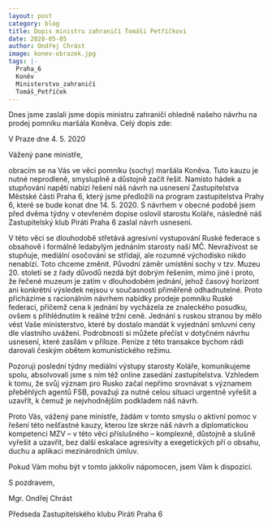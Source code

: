 ```yaml
---
layout: post
category: blog
title: Dopis ministru zahraničí Tomáši Petříčkovi 
date: 2020-05-05
author: Ondřej Chrást
image: konev-obrazek.jpg
tags: |-
  Praha_6
  Koněv
  Ministerstvo_zahraničí
  Tomáš_Petříček
---
```

Dnes jsme zaslali jsme dopis ministru zahraničí ohledně našeho návrhu na prodej pomníku maršála Koněva. Celý dopis zde:

V Praze dne 4. 5. 2020

Vážený pane ministře,

obracím se na Vás ve věci pomníku (sochy) maršála Koněva. Tuto kauzu je nutné neprodleně, smysluplně a důstojně začít řešit. Namísto hádek a stupňování napětí nabízí řešení náš návrh na usnesení Zastupitelstva Městské části Praha 6, který jsme předložili na program zastupitelstva Prahy 6, které se bude konat dne 14. 5. 2020. S návrhem v  obecné podobě jsem před dvěma týdny v otevřeném dopise oslovil starostu Koláře, následně náš Zastupitelský klub Piráti Praha 6 zaslal návrh usnesení.

V této věci se dlouhodobě střetává agresivní vystupování Ruské federace s obsahově i formálně ledabylým jednáním starosty naší MČ. Nevraživost se stupňuje, mediální osočování se střídají, ale rozumné východisko nikdo nenabízí. Toto chceme změnit. Původní záměr umístění sochy v tzv. Muzeu 20. století se z řady důvodů nezdá být dobrým řešením, mimo jiné i proto, že řečené muzeum je zatím v dlouhodobém jednání, jehož časový horizont ani konkrétní výsledek nejsou v současnosti přiměřeně odhadnutelné. Proto přicházíme s racionálním návrhem nabídky prodeje pomníku Ruské federaci, přičemž cena k jednání by vycházela ze znaleckého posudku, ovšem s přihlédnutím k reálné tržní ceně. Jednání s ruskou stranou by mělo vést Vaše ministerstvo, které by dostalo mandát k vyjednání smluvní ceny dle vlastního uvážení. Podrobnosti si můžete přečíst v dotyčném návrhu usnesení, které zasílám v příloze. Peníze z této transakce bychom rádi darovali českým obětem komunistického režimu. 

Pozoruji poslední týdny mediální výstupy starosty Koláře, komunikujeme spolu, absolvovali jsme s ním též online zasedání zastupitelstva. Vzhledem k tomu, že svůj význam pro Rusko začal nepřímo srovnávat s významem přeběhlých agentů FSB, považuji za nutné celou situaci urgentně vyřešit a uzavřít, k čemuž je nejvhodnějším podkladem náš návrh. 

Proto Vás, vážený pane ministře, žádám v tomto smyslu o aktivní pomoc v řešení této nešťastné kauzy, kterou lze skrze náš návrh a diplomatickou kompetenci MZV – v této věci příslušného –  komplexně, důstojně a slušně vyřešit a uzavřít, bez další eskalace agresivity a exegetických pří o obsahu, duchu a aplikaci mezinárodních úmluv.

Pokud Vám mohu být v tomto jakkoliv nápomocen, jsem Vám k dispozici.

S pozdravem,

Mgr. Ondřej Chrást

Předseda Zastupitelského klubu Piráti Praha 6  

